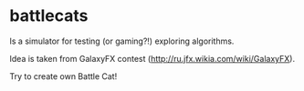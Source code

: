 # battlecats
Is a simulator for testing (or gaming?!) exploring algorithms.

Idea is taken from GalaxyFX contest (http://ru.jfx.wikia.com/wiki/GalaxyFX).

Try to create own Battle Cat!

